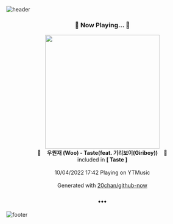 ![header](https://capsule-render.vercel.app/api?type=wave&height=170&section=header&text=Hi.%20I'm%20SHIFT&fontColor=090707&fontAlignX=45&fontAlignY=65&fontSize=100)

<h3 align="center">🎵 Now Playing... 🎵</h3>
<p align="center">
  <a href="https://music.youtube.com/watch?v=30orxdAl5gY">
    <img width="300" src="https://lh3.googleusercontent.com/moxjw6JiWr3yFfu5LvBNpzi20IQzIMV5_MpodBOIrFpfdtQ7wjsS5IBdEyCOJwwVrJulZXl38m8bq2wD">
  </a>
  <br>
  🎵&nbsp&nbsp&nbsp <b>우원재 (Woo) - Taste(feat. 기리보이(Giriboy))</b> &nbsp&nbsp&nbsp🎵
  <br>
  included in <b>[ Taste ]</b>
  
  <br />
  <br />
  10/04/2022 17:42 Playing on YTMusic
  <br />
  <br />
  Generated with <a href="https://github.com/20chan/github-now">20chan/github-now</a>
</p>

<h3 align="center">•••</h3>

![footer](https://capsule-render.vercel.app/api?type=wave&height=150&section=footer)
